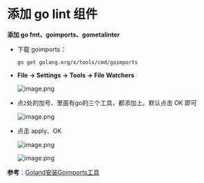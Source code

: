 # 添加 go lint 组件

**添加 go fmt、goimports、gometalinter**

- 下载 goimports：

  ```shell
  go get golang.org/x/tools/cmd/goimports
  ```

  

- **File -> Settings -> Tools -> File Watchers**

  ![image.png](http://ww1.sinaimg.cn/large/006alGmrgy1ggkjtm50rwj30sx0cd436.jpg)

- 点`2`处的加号、里面有go的三个工具，都添加上。默认点击 OK 即可

  ![image.png](http://ww1.sinaimg.cn/large/006alGmrgy1ggkjukpq9uj30bg0c0q6v.jpg)

- 点击 apply、OK

  ![image.png](http://ww1.sinaimg.cn/large/006alGmrgy1ggmv8qccgcj30sw0a6js0.jpg)
  
  ![image.png](http://ww1.sinaimg.cn/large/006alGmrgy1ggkjw45th4j30t40k4afg.jpg)

**参考**：[Goland安装Goimports工具](https://www.jianshu.com/p/020f94f0693e)